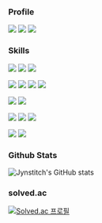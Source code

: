 
<!--
**jynstitch/jynstitch** is a ✨ _special_ ✨ repository because its `README.md` (this file) appears on your GitHub profile.

Here are some ideas to get you started:

- 🔭 I’m currently working on ...
- 🌱 I’m currently learning ...
- 👯 I’m looking to collaborate on ...
- 🤔 I’m looking for help with ...
- 💬 Ask me about ...
- 📫 How to reach me: ...
- 😄 Pronouns: ...
- ⚡ Fun fact: ...
-->
### Profile
<p>
<a href="https://jynstitch.notion.site/c0f9bd7b5e404e1bb6ceb88d78893435"><img src="https://img.shields.io/badge/Portfolio-000000?style=flat-square&logo=Notion&logoColor=white"/></a>
 <a href="https://career.programmers.co.kr/pr/awwsb41_4605"><img src="https://img.shields.io/badge/Programmers-3776AB?style=flat-square&logo=Programmers&logoColor=white"/></a>
<a href="mailto:awwsb41@gmail.com"><img src="https://img.shields.io/badge/awwsb41@gmail.com-EA4335?style=flat-square&logo=Gmail&logoColor=white"/></a>
</p>

### Skills

<p>
<img src="https://img.shields.io/badge/Java-007396?style=flat-square&logo=Java&logoColor=white"/>
<img src="https://img.shields.io/badge/Python-3776AB?style=flat-square&logo=#3776AB&logoColor=white"/>
<img src="https://img.shields.io/badge/JavaScript-F7DF1E?style=flat-square&logo=JavaScript&logoColor=black"/>
</p>

<p>
<img src="https://img.shields.io/badge/SpringBoot-6DB33F?style=flat-square&logo=SpringBoot&logoColor=white"/>
<img src="https://img.shields.io/badge/Django-092E20?style=flat-square&logo=Django&logoColor=white"/>
<img src="https://img.shields.io/badge/FastAPI-009688?style=flat-square&logo=FastAPI&logoColor=white"/>
<img src="https://img.shields.io/badge/React-61DAFB?style=flat-square&logo=react&logoColor=black">
</p>

<p>
<img src="https://img.shields.io/badge/MySQL-007396?style=flat-square&logo=mysql&logoColor=white"/>
<img src="https://img.shields.io/badge/PostgreSQL-4169E1?style=flat-square&logo=PostgreSQL&logoColor=white"/>
</p>

<p>
<img src="https://img.shields.io/badge/Docker-2496ED?style=flat-square&logo=Docker&logoColor=white"/>
<img src="https://img.shields.io/badge/Jenkins-D24939?style=flat-square&logo=Jenkins&logoColor=white"/>
<img src="https://img.shields.io/badge/Amazon_EC2-FF9900?style=flat-square&logo=Amazon EC2&logoColor=white"/>
</p>
 
<p>
<img src="https://img.shields.io/badge/Gitlab-FC6D26?style=flat-square&logo=Gitlab&logoColor=white"/>
<img src="https://img.shields.io/badge/Github-181717?style=flat-square&logo=Github&logoColor=white">
</p>


### Github Stats
![Jynstitch's GitHub stats](https://github-readme-stats.vercel.app/api?username=jynstitch&show_icons=true&theme=radical)

### solved.ac
[![Solved.ac
프로필](http://mazassumnida.wtf/api/v2/generate_badge?boj=awwsb41)](https://solved.ac/awwsb41)
